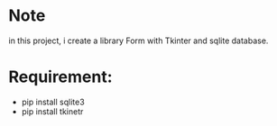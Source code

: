 # Note
in this project, i create a library Form with Tkinter and sqlite database.

# Requirement:
- pip install sqlite3
- pip install tkinetr


